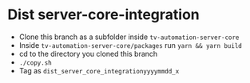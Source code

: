 # Dist server-core-integration

- Clone this branch as a subfolder inside `tv-automation-server-core`
- Inside `tv-automation-server-core/packages` run `yarn && yarn build`
- cd to the directory you cloned this branch
- `./copy.sh`
- Tag as `dist_server_core_integrationyyyymmdd_x`
